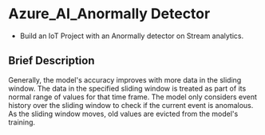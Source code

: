# Azure_AI_Anormally Detector 
 - Build an IoT Project with an Anormally detector on Stream analytics.

## Brief Description
Generally, the model's accuracy improves with more data in the sliding window. The data in the specified sliding window is treated as part of its normal range of values for that time frame. The model only considers event history over the sliding window to check if the current event is anomalous. As the sliding window moves, old values are evicted from the model's training.

